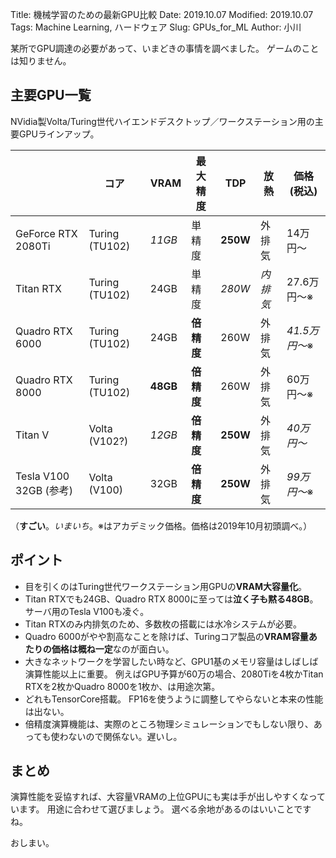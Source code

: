 Title: 機械学習のための最新GPU比較
Date: 2019.10.07
Modified: 2019.10.07
Tags: Machine Learning, ハードウェア
Slug: GPUs_for_ML
Author: 小川

某所でGPU調達の必要があって、いまどきの事情を調べました。
ゲームのことは知りません。

## 主要GPU一覧

NVidia製Volta/Turing世代ハイエンドデスクトップ／ワークステーション用の主要GPUラインアップ。

|                        | コア            | VRAM     | 最大精度   | TDP      | 放熱     | 価格(税込)    |
| ---------------------- | -------------- | -------- | --------- | -------- | ------- | ------------ |
| GeForce RTX 2080Ti     | Turing (TU102) | *11GB*   | 単精度     | **250W** | 外排気   | 14万円〜      |
| Titan RTX              | Turing (TU102) | 24GB     | 単精度     | *280W*   | *内排気* | 27.6万円〜※   |
| Quadro RTX 6000        | Turing (TU102) | 24GB     | **倍精度** | 260W     | 外排気   | *41.5万円〜*※ |
| Quadro RTX 8000        | Turing (TU102) | **48GB** | **倍精度** | 260W     | 外排気   | 60万円〜※     |
| Titan V                | Volta (V102?)  | *12GB*   | **倍精度** | **250W** | 外排気   | *40万円〜*    |
| Tesla V100 32GB (参考) | Volta (V100)   | 32GB     | **倍精度** | **250W** | 外排気   | *99万円〜*※   |

（**すごい**。*いまいち*。※はアカデミック価格。価格は2019年10月初頭調べ。）

## ポイント

- 目を引くのはTuring世代ワークステーション用GPUの**VRAM大容量化**。
- Titan RTXでも24GB、Quadro RTX 8000に至っては**泣く子も黙る48GB**。
サーバ用のTesla V100も凌ぐ。
- Titan RTXのみ内排気のため、多数枚の搭載には水冷システムが必要。
- Quadro 6000がやや割高なことを除けば、Turingコア製品の**VRAM容量あたりの価格は概ね一定**なのが面白い。
- 大きなネットワークを学習したい時など、GPU1基のメモリ容量はしばしば演算性能以上に重要。
例えばGPU予算が60万の場合、2080Tiを4枚かTitan RTXを2枚かQuadro 8000を1枚か、は用途次第。
- どれもTensorCore搭載。
FP16を使うように調整してやらないと本来の性能は出ない。
- 倍精度演算機能は、実際のところ物理シミュレーションでもしない限り、あっても使わないので関係ない。遅いし。 

## まとめ

演算性能を妥協すれば、大容量VRAMの上位GPUにも実は手が出しやすくなっています。
用途に合わせて選びましょう。
選べる余地があるのはいいことですね。

おしまい。
